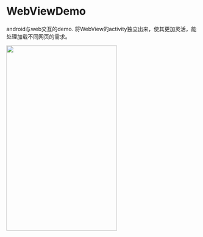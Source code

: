 # WebViewDemo
android与web交互的demo. 将WebView的activity独立出来，使其更加灵活，能处理加载不同网页的需求。

<td><img src="http://7xlssg.com1.z0.glb.clouddn.com/2016_3_9_webview_demo.gif" width="290" height="485" /></td>

